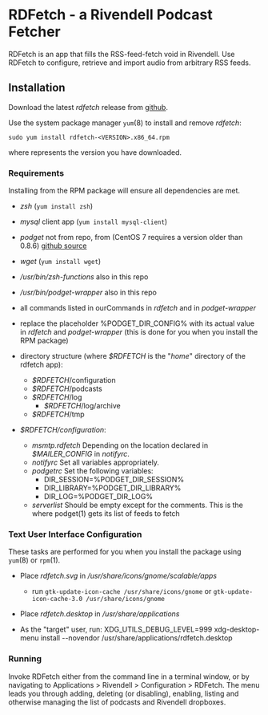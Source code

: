 # RDFetch - a Rivendell Podcast Fetcher

RDFetch is an app that fills the RSS-feed-fetch void in Rivendell. Use
RDFetch to configure, retrieve and import audio from arbitrary RSS
feeds.

## Installation

Download the latest _rdfetch_ release from
[github](https://opensourceradio/rdfetch/release/latest).

Use the system package manager `yum`(8) to install and remove
_rdfetch_:

	sudo yum install rdfetch-<VERSION>.x86_64.rpm
	
where <VERSION> represents the version you have downloaded.

### Requirements

Installing from the RPM package will ensure all dependencies are met.

* _zsh_ (`yum install zsh`)

* _mysql_ client app (`yum install mysql-client`)

* _podget_ not from repo, from (CentOS 7 requires a version older than 0.8.6)
  [github source](https://github.com/podget)

* _wget_ (`yum install wget`)

* _/usr/bin/zsh-functions_ also in this repo

* _/usr/bin/podget-wrapper_ also in this repo

* all commands listed in ourCommands in _rdfetch_ and in
  _podget-wrapper_

* replace the placeholder %PODGET\_DIR\_CONFIG% with its actual value
  in _rdfetch_ and _podget-wrapper_
  (this is done for you when you install the RPM package)

* directory structure (where *$RDFETCH* is the "_home_" directory of
  the rdfetch app):

	+ *$RDFETCH*/configuration
	+ *$RDFETCH*/podcasts
	+ *$RDFETCH*/log
	  + *$RDFETCH*/log/archive
	+ *$RDFETCH*/tmp

* _$RDFETCH/configuration_:

	+ _msmtp.rdfetch_ Depending on the location declared in *$MAILER_CONFIG* in _notifyrc_.
	+ _notifyrc_ Set all variables appropriately.
	+ _podgetrc_ Set the following variables:
		+ DIR\_SESSION=%PODGET\_DIR\_SESSION%
		+ DIR\_LIBRARY=%PODGET\_DIR\_LIBRARY%
		+ DIR\_LOG=%PODGET\_DIR\_LOG%
	+ _serverlist_ Should be empty except for the comments. This is
      the where podget(1) gets its list of feeds to fetch

### Text User Interface Configuration

These tasks are performed for you when you install the package using `yum`(8) or `rpm`(1).

* Place _rdfetch.svg_ in _/usr/share/icons/gnome/scalable/apps_
	+ run `gtk-update-icon-cache /usr/share/icons/gnome` or `gtk-update-icon-cache-3.0 /usr/share/icons/gnome`

* Place _rdfetch.desktop_ in _/usr/share/applications_

* As the "target" user, run:
		XDG_UTILS_DEBUG_LEVEL=999 xdg-desktop-menu install --novendor /usr/share/applications/rdfetch.desktop

### Running

Invoke RDFetch either from the command line in a terminal window, or
by navigating to Applications > Rivendell > Configuration >
RDFetch. The menu leads you through adding, deleting (or disabling),
enabling, listing and otherwise managing the list of podcasts and
Rivendell dropboxes.
